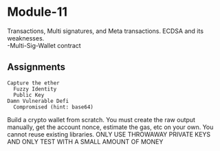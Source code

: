 # Module-11
Transactions, Multi signatures, and Meta transactions. ECDSA and its weaknesses.  
-Multi-Sig-Wallet contract
  ## Assignments
    Capture the ether  
      Fuzzy Identity
      Public Key
    Damn Vulnerable Defi  
      Compromised (hint: base64)

Build a crypto wallet from scratch. You must create the raw output manually, get the account nonce, estimate the gas, etc on your own. You cannot reuse existing libraries. ONLY USE THROWAWAY PRIVATE KEYS AND ONLY TEST WITH A SMALL AMOUNT OF MONEY
